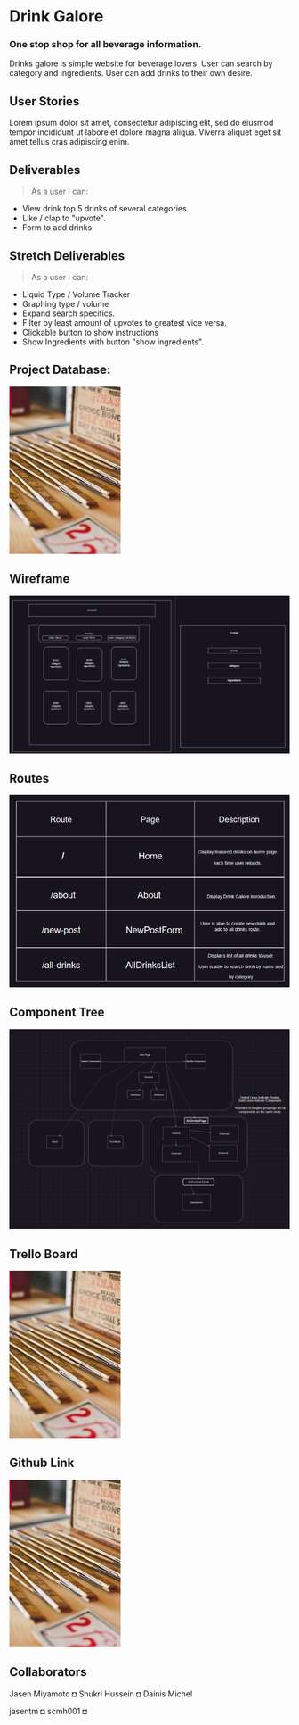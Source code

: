 # Drink Galore 

### One stop shop for all beverage information.
Drinks galore is simple website for beverage lovers. User can search by category and ingredients. User can add drinks to their own desire.


## User Stories
Lorem ipsum dolor sit amet, consectetur adipiscing elit, sed do eiusmod tempor incididunt ut labore et dolore magna aliqua. Viverra aliquet eget sit amet tellus cras adipiscing enim.

## Deliverables
> As a user I can:
* View drink top 5 drinks of several categories
* Like / clap to "upvote".
* Form to add drinks


## Stretch Deliverables
> As a user I can:
* Liquid Type / Volume Tracker
* Graphing type / volume
* Expand search specifics.
* Filter by least amount of upvotes to greatest vice versa.
* Clickable button to show instructions
* Show Ingredients with button "show ingredients".

## Project Database:
<img src=phase-2-project-grp-1/src/assets/images/placeholder.jpg>

## Wireframe
<img src=phase-2-project-grp-1/src/assets/images/wireframeTemp.PNG>

## Routes 
<img src=phase-2-project-grp-1/src/assets/images/routesWire.PNG>

## Component Tree 
<img src=phase-2-project-grp-1/src/assets/images/wireframeNew.PNG>

## Trello Board
<img src=phase-2-project-grp-1/src/assets/images/placeholder.jpg>

## Github Link
<img src=phase-2-project-grp-1/src/assets/images/placeholder.jpg>

## Collaborators

Jasen Miyamoto ◘ Shukri Hussein ◘ Dainis Michel

jasentm ◘ scmh001 ◘ 